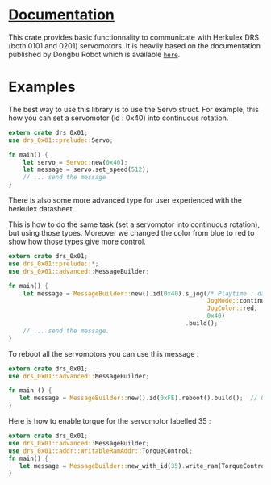  # [Documentation](https://docs.rs/drs-0x01/0.1.3/drs_0x01/)
 
 This crate provides basic functionnality to communicate with Herkulex DRS (both 0101 and 0201)
 servomotors.
 It is heavily based on the documentation published by Dongbu Robot which is available
 [`here`](http://www.sgbotic.com/products/datasheets/robotics/herkulexeng.pdf).

 # Examples

The best way to use this library is to use the Servo struct.
For example, this how you can set a servomotor (id : 0x40) into continuous rotation.

```rust
extern crate drs_0x01;
use drs_0x01::prelude::Servo;

fn main() {
    let servo = Servo::new(0x40);
    let message = servo.set_speed(512);
    // ... send the message
}
```

There is also some more advanced type for user experienced with the herkulex datasheet.

This is how to do the same task (set a servomotor into continuous rotation), but using those types. Moreover we 
changed the color from blue to red to show how those types give more control.

```rust
extern crate drs_0x01;
use drs_0x01::prelude::*;
use drs_0x01::advanced::MessageBuilder;

fn main() {
    let message = MessageBuilder::new().id(0x40).s_jog(/* Playtime : datasheet value : */ 60, 
                                                       JogMode::continuous{speed : 512}, 
                                                       JogColor::red, 
                                                       0x40)
                                                 .build();
    // ... send the message.
}


```

 To reboot all the servomotors you can use this message :

 ```rust
 extern crate drs_0x01;
 use drs_0x01::advanced::MessageBuilder;
 
 fn main () {
    let message = MessageBuilder::new().id(0xFE).reboot().build();  // 0xFE is the broadcast ID
 }
 ```

 Here is how to enable torque for the servomotor labelled 35 :

 ```rust
 extern crate drs_0x01;
 use drs_0x01::advanced::MessageBuilder;
 use drs_0x01::addr::WritableRamAddr::TorqueControl;
 fn main() {
    let message = MessageBuilder::new_with_id(35).write_ram(TorqueControl(1)).build();
 }
 ```
